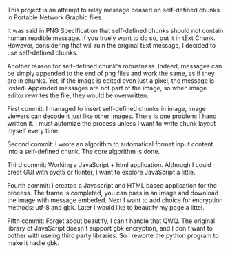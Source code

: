 This project is an attempt to relay message beased on self-defined chunks in Portable Network Graphic files.

It was said in PNG Specification that self-defined chunks should not contain human readible message. If you truely want to do so, put it in tExt Chunk. However, considering that will ruin the original tExt message, I decided to use self-defined chunks.

Another reason for self-defined chunk's robustness. Indeed, messages can be simply appended to the end of png files and work the same, as if they are in chunks. Yet, if the image is edited even just a pixel, the message is losted. Appended messages are not part of the image, so when image editor rewrites the file, they would be overwritten.

First commit:
I managed to insert self-defined chunks in image, image viewers can decode it just like other images. There is one problem: I hand written it. I must automize the process unless I want to write chunk layout myself every time.

Second commit: 
I wrote an algorithm to automatical format input content into a self-defined chunk. The core algorithm is done.

Third commit:
Working a JavaScript + html application. Although I could creat GUI with pyqt5 or tkinter, I want to explore JavaScript a little.

Fourth commit:
I created a Javascript and HTML based application for the process. The frame is completed, you can pass in an image and download the image with message embeded. Next I want to add choice for encryption methods: utf-8 and gbk. 
Later I would like to beautify my page a littel.

Fifth commit:
Forget about beautify, I can't handle that QWQ.
The original library of JavaScript doesn't support gbk encryption, and I don't want to bother with useing third party libraries. So I reworte the python program to make it hadle gbk.